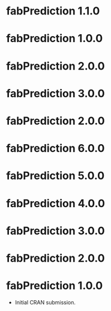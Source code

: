 # fabPrediction 1.1.0

# fabPrediction 1.0.0

# fabPrediction 2.0.0

# fabPrediction 3.0.0

# fabPrediction 2.0.0

# fabPrediction 6.0.0

# fabPrediction 5.0.0

# fabPrediction 4.0.0

# fabPrediction 3.0.0

# fabPrediction 2.0.0

# fabPrediction 1.0.0

* Initial CRAN submission.
